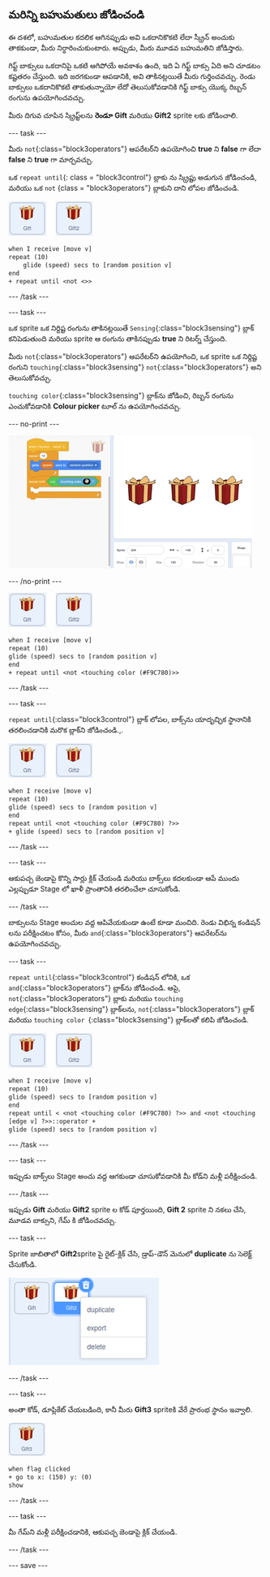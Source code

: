 ## మరిన్ని బహుమతులు జోడించండి

ఈ దశలో, బహుమతుల కదలిక ఆగినప్పుడు అవి ఒకదానికొకటి లేదా స్క్రీన్ అంచుకు తాకకుండా, మీరు నిర్ధారించుకుంటారు. అప్పుడు, మీరు మూడవ బహుమతిని జోడిస్తారు.

గిఫ్ట్ బాక్సులు ఒకదానిపై ఒకటి ఆగిపోయే అవకాశం ఉంది, ఇది ఏ గిఫ్ట్ బాక్సు ఏది అని చూడటం కష్టతరం చేస్తుంది. ఇది జరగకుండా ఆపడానికి, అవి తాకినట్లయితే మీరు గుర్తించవచ్చు. రెండు బాక్సులు ఒకదానికొకటి తాకుతున్నాయో లేదో తెలుసుకోవడానికి గిఫ్ట్ బాక్సు యొక్క రిబ్బన్ రంగును ఉపయోగించవచ్చు.

మీరు దిగువ చూపిన స్క్రిప్ట్‌లను **రెండూ** **Gift** మరియు **Gift2** sprite లకు జోడించాలి.

--- task ---

మీరు `not`{:class="block3operators"} ఆపరేటర్‌ని ఉపయోగించి **true** ని **false** గా లేదా **false** ని **true** గా మార్చవచ్చు.

ఒక `repeat until`{: class = "block3control"} బ్లాకు ను స్క్రిప్టు అడుగున జోడించండి, మరియు ఒక `not` {class = "block3operators"} బ్లాకుని దాని లోపల జోడించండి.

![gift sprite యొక్క చిత్రం](images/gift-gift2-sprite.png)


```blocks3
when I receive [move v]
repeat (10)
    glide (speed) secs to [random position v]
end
+ repeat until <not <>>
```

--- /task ---

--- task ---

ఒక sprite ఒక నిర్దిష్ట రంగును తాకినట్లయితే `Sensing`{:class="block3sensing"} బ్లాక్ కనిపెడుతుంది మరియు sprite ఆ రంగును తాకినప్పుడు **true** ని రిటర్న్ చేస్తుంది.

మీరు `not`{:class="block3operators"} ఆపరేటర్‌ని ఉపయోగించి, ఒక sprite ఒక నిర్దిష్ట రంగుని `touching`{:class="block3sensing"} ` not `{:class="block3operators"} అని తెలుసుకోవచ్చు.

`touching color`{:class="block3sensing"} బ్లాక్‌ను జోడించి, రిబ్బన్ రంగును ఎంచుకోవడానికి **Colour picker** టూల్ ను ఉపయోగించవచ్చు.

--- no-print ---

![గిఫ్ట్ రిబ్బన్ యొక్క రంగును ఎంచుకోవడానికి ఉపయోగించే రంగు ఎంపికను చూపుతున్న యానిమేటెడ్ gif](images/color-picker.gif)

--- /no-print ---

![gift sprite యొక్క చిత్రం](images/gift-gift2-sprite.png)

```blocks3
when I receive [move v]
repeat (10)
glide (speed) secs to [random position v]
end
+ repeat until <not <touching color (#F9C780)>>
```

--- /task ---

--- task ---

`repeat until`{:class="block3control"} బ్లాక్ లోపల, బాక్స్‌ను యాదృచ్ఛిక స్థానానికి తరలించడానికి మరొక బ్లాక్‌ని జోడించండి.,.

![gift sprite యొక్క చిత్రం](images/gift-gift2-sprite.png)

```blocks3
when I receive [move v]
repeat (10)
glide (speed) secs to [random position v]
end
repeat until <not <touching color (#F9C780) ?>>
+ glide (speed) secs to [random position v]
```

--- /task ---

--- task ---

ఆకుపచ్చ జెండాపై కొన్ని సార్లు క్లిక్ చేయండి మరియు బాక్స్‌లు కదలకుండా ఆపే ముందు ఎల్లప్పుడూ Stage లో ఖాళీ ప్రాంతానికి తరలించేలా చూసుకోండి.

--- /task ---

బాక్సులను Stage అంచుల వద్ద ఆపివేయకుండా ఉంటే కూడా మంచిది. రెండు విభిన్న కండిషన్ లను పరీక్షించటం కోసం, మీరు `and`{:class="block3operators"} ఆపరేటర్‌ను ఉపయోగించవచ్చు.

--- task ---

`repeat until`{:class="block3control"} కండిషన్ లోనికి, ఒక `and`{:class="block3operators"} బ్లాక్‌ను జోడించండి. ఆపై, `not`{:class="block3operators"} బ్లాకు మరియు `touching edge`{:class="block3sensing"} బ్లాక్‌లను, `not`{:class="block3operators"} బ్లాక్ మరియు `touching color `{:class="block3sensing"} బ్లాక్‌లతో కలిపి జోడించండి.

![gift sprite యొక్క చిత్రం](images/gift-gift2-sprite.png)

```blocks3
when I receive [move v]
repeat (10)
glide (speed) secs to [random position v]
end
repeat until < <not <touching color (#F9C780) ?>> and <not <touching [edge v] ?>>::operator +
glide (speed) secs to [random position v]
```

--- /task ---

--- task ---

ఇప్పుడు బాక్స్‌లు Stage అంచు వద్ద ఆగకుండా చూసుకోవడానికి మీ కోడ్‌ని మళ్లీ పరీక్షించండి.

--- /task ---

ఇప్పుడు **Gift** మరియు **Gift2** sprite ల కోడ్ పూర్తయింది, **Gift 2** sprite ని నకలు చేసి, మూడవ బాక్సుని, గేమ్ కి జోడించవచ్చు.

--- task ---

Sprite జాబితాలో **Gift2**sprite పై రైట్-క్లిక్ చేసి, డ్రాప్-డౌన్ మెనులో **duplicate** ను సెలెక్ట్ చేసుకోండి.

![ఎంపిక కాబడిన డూప్లికేట్‌ తో డ్రాప్ డౌన్ మెనుని చూపుతున్న చిత్రం](images/duplicate-sprite.png)

--- /task ---

--- task ---

అంతా కోడ్, డూప్లికేట్ చేయబడింది, కానీ మీరు **Gift3** spriteకి వేరే ప్రారంభ స్థానం ఇవ్వాలి.

![gift3 sprite యొక్క చిత్రం](images/gift3-sprite.png)

```blocks3
when flag clicked
+ go to x: (150) y: (0)
show
```
--- /task ---

--- task ---

మీ గేమ్‌ని మళ్లీ పరీక్షించడానికి, ఆకుపచ్చ జెండాపై క్లిక్ చేయండి.

--- /task ---

--- save ---
